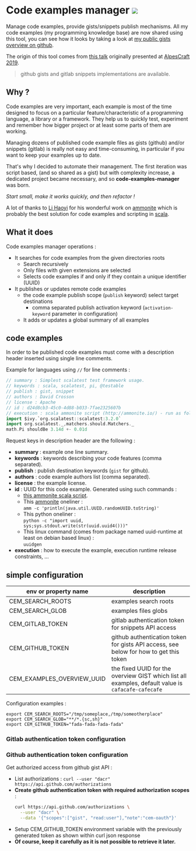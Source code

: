 # Code examples manager [![][CodeExamplesManagerImg]][CodeExamplesManagerLnk]

Manage code examples, provide gists/snippets publish mechanisms.
All my code examples (my programming knowledge base) are now shared using this tool,
you can see how it looks by taking a look at
[my public gists overview on github](https://gist.github.com/c071a7b7d3de633281cbe84a34be47f1). 

The origin of this tool comes from [this talk](https://www.youtube.com/watch?v=61AGIBdG7YE)
originally presented at [AlpesCraft 2019](https://www.alpescraft.fr/edition_2019/).

> github gists and gitlab snippets implementations are available.

## Why ?

Code examples are very important, each example is most of the time designed to focus
on a particular feature/characteristic of a programming language, a library or a framework.
They help us to quickly test, experiment and remember how bigger project or at least some
parts of them are working. 

Managing dozens of published code example files as gists (github) and/or snippets (gitlab)
is really not easy and time-consuming, in particular if you want to keep your examples
up to date.

That's why I decided to automate their management. The first iteration was script based,
(and so shared as a gist) but with complexity increase, a dedicated project became 
necessary, and so **code-examples-manager** was born.

_Start small, make it works quickly, and then refactor !_

A lot of thanks to [Li Haoyi][lihaoyi] for his wonderful work on
[ammonite][amm] which is probably the best solution for code examples and scripting
in [scala][scala].

## What it does

Code examples manager operations :
- It searches for code examples from the given directories roots
  - Search recursively
  - Only files with given extensions are selected
  - Selects code examples if and only if they contain a unique identifier (UUID)
- It publishes or updates remote code examples
  - the code example publish scope (`publish` keyword) select target destinations
    - comma separated publish activation keyword (`activation-keyword` parameter in configuration) 
  - It adds or updates a global summary of all examples

## code examples

In order to be published code examples must come with a description header
inserted using single line comments.

Example for languages using `//` for line comments :
```scala
// summary : Simplest scalatest test framework usage.
// keywords : scala, scalatest, pi, @testable
// publish : gist, snippet
// authors : David Crosson
// license : Apache
// id : d24d8cb3-45c0-4d88-b033-7fae2325607b
// execution : scala ammonite script (http://ammonite.io/) - run as follow 'amm scriptname.sc'
import $ivy.`org.scalatest::scalatest:3.2.0`
import org.scalatest._,matchers.should.Matchers._
math.Pi shouldBe 3.14d +- 0.01d

```

Request keys in description header are the following :
- **summary** : example one line summary.
- **keywords** : keywords describing your code features (comma separated).
- **publish** : publish destination keywords (`gist` for github).
- **authors** : code example authors list (comma separated).
- **license** : the example license.
- **id** : UUID for this code example. Generated using such commands :
  - [this ammonite scala script][uuid-sc].
  - This [ammonite][amm] oneliner :  
    `amm -c 'println(java.util.UUID.randomUUID.toString)'`
  - This python oneliner :  
    `python -c "import uuid, sys;sys.stdout.write(str(uuid.uuid4()))"`
  - This linux command (comes from package named uuid-runtime at least on debian based linux) :  
    `uuidgen`
- **execution** : how to execute the example, execution runtime release constraints, ...

## simple configuration

|env or property name       | description
|---------------------------|----------------
|CEM_SEARCH_ROOTS           | examples search roots
|CEM_SEARCH_GLOB            | examples files globs
|CEM_GITLAB_TOKEN           | gitlab authentication token for snippets API access
|CEM_GITHUB_TOKEN           | github authentication token for gists API access, see below for how to get this token
|CEM_EXAMPLES_OVERVIEW_UUID | the fixed UUID for the overview GIST which list all examples, default value is `cafacafe-cafecafe`

Configuration examples :
```shell
export CEM_SEARCH_ROOTS="/tmp/someplace,/tmp/someotherplace"
export CEM_SEARCH_GLOB="**/*.{sc,sh}"
export CEM_GITHUB_TOKEN="fada-fada-fada-fada"
```

### Gitlab authentication token configuration


### Github authentication token configuration
Get authorized access from github gist API :
- List authorizations : `curl --user "dacr" https://api.github.com/authorizations`
- **Create github authentication token with required authorization scopes** : 
  ```bash
  curl https://api.github.com/authorizations \
    --user "dacr" \
    --data '{"scopes":["gist", "read:user"],"note":"cem-oauth"}'
  ```
- Setup CEM_GITHUB_TOKEN environment variable with the previously generated token
  as shown within curl json response
- **Of course, keep it carefully as it is not possible to retrieve it later.**




[CodeExamplesManager]:    https://github.com/dacr/jaseries
[CodeExamplesManagerImg]: https://img.shields.io/maven-central/v/fr.janalyse/code-examples-manager_2.13.svg
[CodeExamplesManagerLnk]: https://search.maven.org/#search%7Cga%7C1%7Cfr.janalyse.code-examples-manager
[amm]: https://ammonite.io/
[uuid-sc]: https://gist.github.com/dacr/87c9636a6d25787d7c274b036d2a8aad
[scala]: https://www.scala-lang.org/
[lihaoyi]: https://github.com/lihaoyi